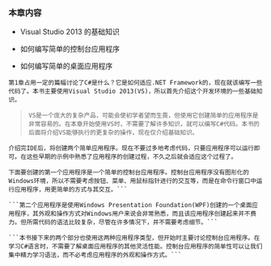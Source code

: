 ### **本章内容**



* Visual Studio 2013 的基础知识

* 如何编写简单的控制台应用程序

* 如何编写简单的桌面应用程序



```第1章占用一定的篇幅讨论了C#是什么？它是如何适应.NET Framework的，现在就该编写一些代码了。本书主要使用Visual Studio 2013(VS)，所以首先介绍这个开发环境的一些基础知识。```

>```VS是一个庞大的复杂产品，可能会使初学者望而生畏，但使用它创建简单的应用程序是非常容易的。在本章开始使用VS时，不需要了解许多知识，就可以编写C#代码。本书的后面将介绍VS能够执行的更复杂的操作，现在仅介绍基础知识。```

```介绍完IDE后，将创建两个简单应用程序。现在不要过多地考虑代码，只要应用程序可以运行即可。在这些早期的示例中熟悉了应用程序的创建过程，不久之后就会适应这个过程了。```

```本章将学习创建两种基本的应用程序类型：控制台应用程序和桌面应用程序。
下面要创建的第一个应用程序是一个简单的控制台应用程序。控制台应用程序没有图形化的Windows环境，所以不需要考虑按钮、菜单、用鼠标指针进行的交互等，而是在命令行窗口中运行应用程序，用更简单的方式与其交互。```

```第二个应用程序是使用Windows Presentation Foundation(WPF)创建的一个桌面应用程序，其外观和操作方式对Windows用户来说会非常熟悉，而且该应用程序创建起来并不费力。但所需代码的语法比较复杂，尽管在许多情况下，并不需要考虑细节。```

```本书接下来的两个部分也使用这两种应用程序类型，但开始时主要讨论控制台应用程序。在学习C#语言时，不需要了解桌面应用程序的其他灵活性能。控制台应用程序的简单性可以让我们集中精力学习语法，而不必考虑应用程序的外观和操作方式。```














